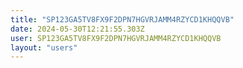 ```yaml
---
title: "SP123GA5TV8FX9F2DPN7HGVRJAMM4RZYCD1KHQQVB"
date: 2024-05-30T12:21:55.303Z
user: SP123GA5TV8FX9F2DPN7HGVRJAMM4RZYCD1KHQQVB
layout: "users"
---
```

    